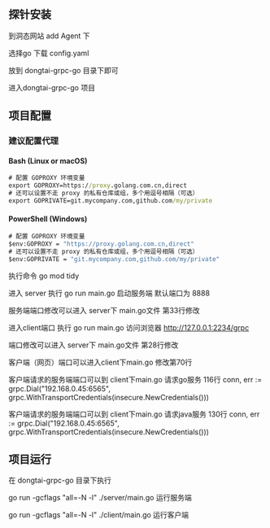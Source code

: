 
## 探针安装

到洞态网站 add Agent 下 

选择go 下载 config.yaml 

放到 dongtai-grpc-go 目录下即可

进入dongtai-grpc-go 项目

## 项目配置

### 建议配置代理

#### Bash (Linux or macOS)
```cmd
# 配置 GOPROXY 环境变量
export GOPROXY=https://proxy.golang.com.cn,direct
# 还可以设置不走 proxy 的私有仓库或组，多个用逗号相隔（可选）
export GOPRIVATE=git.mycompany.com,github.com/my/private
```
#### PowerShell (Windows)
```cmd
# 配置 GOPROXY 环境变量
$env:GOPROXY = "https://proxy.golang.com.cn,direct"
# 还可以设置不走 proxy 的私有仓库或组，多个用逗号相隔（可选）
$env:GOPRIVATE = "git.mycompany.com,github.com/my/private"
```
执行命令 go mod tidy

进入 server 执行 go run main.go 启动服务端 默认端口为 8888

服务端端口修改可以进入 server下 main.go文件 第33行修改

进入client端口 执行 go run main.go  访问浏览器 http://127.0.0.1:2234/grpc

端口修改可以进入 server下 main.go文件 第28行修改

客户端（网页）端口可以进入client下main.go 修改第70行

客户端请求的服务端端口可以到 client下main.go  请求go服务
116行  conn, err := grpc.Dial("192.168.0.45:6565", grpc.WithTransportCredentials(insecure.NewCredentials()))

客户端请求的服务端端口可以到 client下main.go  请求java服务
130行  conn, err := grpc.Dial("192.168.0.45:6565", grpc.WithTransportCredentials(insecure.NewCredentials()))

## 项目运行

在 dongtai-grpc-go 目录下执行

go run -gcflags "all=-N -l" ./server/main.go  运行服务端

go run -gcflags "all=-N -l" ./client/main.go  运行客户端